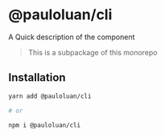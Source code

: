 # @pauloluan/cli

A Quick description of the component

> This is a subpackage of this monorepo

## Installation

```sh
yarn add @pauloluan/cli

# or

npm i @pauloluan/cli
```
